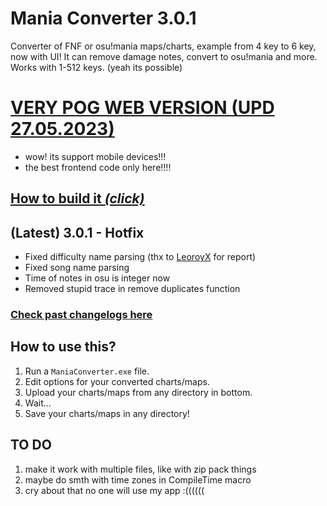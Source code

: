 # Mania Converter 3.0.1
Converter of FNF or osu!mania maps/charts, example from 4 key to 6 key, now with UI! It can remove damage notes, convert to osu!mania and more. Works with 1-512 keys. (yeah its possible)

# [VERY POG WEB VERSION (UPD 27.05.2023)](https://theleername.github.io/mania-converter/)
- wow! its support mobile devices!!!
- the best frontend code only here!!!!

## [How to build it *(click)*](https://github.com/TheLeerName/mania-converter/blob/main/docs/building.md)

## (Latest) 3.0.1 - Hotfix
- Fixed difficulty name parsing (thx to [LeoroyX](https://gamebanana.com/posts/10786130) for report)
- Fixed song name parsing
- Time of notes in osu is integer now
- Removed stupid trace in remove duplicates function

### [Check past changelogs here](https://github.com/TheLeerName/mania-converter/blob/main/docs/changelogs.md)

## How to use this?
1. Run a `ManiaConverter.exe` file.
2. Edit options for your converted charts/maps.
3. Upload your charts/maps from any directory in bottom.
4. Wait...
5. Save your charts/maps in any directory!

## TO DO
1. make it work with multiple files, like with zip pack things
3. maybe do smth with time zones in CompileTime macro
4. cry about that no one will use my app :((((((